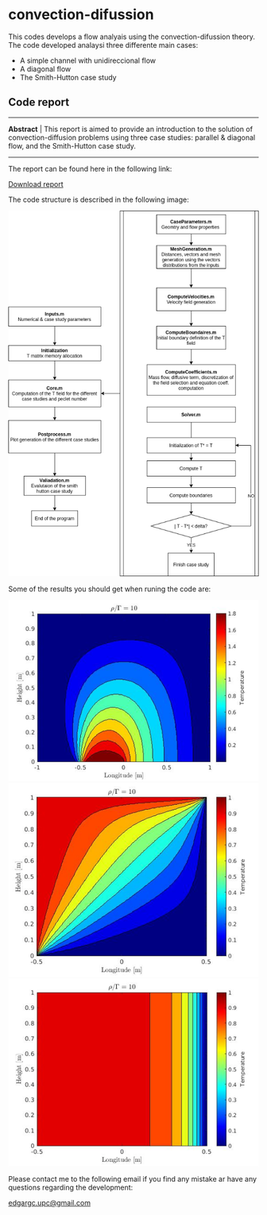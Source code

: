 # convection-difussion

This codes develops a flow analyais using the convection-difussion theory. The code developed analaysi three differente main cases:

- A simple channel with unidireccional flow
- A diagonal flow
- The Smith-Hutton case study

## Code report 
---

**Abstract** |  	This report is aimed to provide an introduction to the solution of convection-diffusion problems
using three case studies: parallel & diagonal flow, and the Smith-Hutton case study.

---

The report can be found here in the following link:

<a href="convection_diffusion.pdf" download>Download report</a>

The code structure is described in the following image:

![Code stucture](./Figures/convective.png)


Some of the results you should get when runing the code are:

![Smith-hutton](./Figures/sh_pe1.jpg)
![Smith-hutton](./Figures/diag_pe1.jpg)
![Smith-hutton](./Figures/par_pe1.jpg)


Please contact me to the following email if you find any mistake ar have any questions regarding the development:

<edgargc.upc@gmail.com>

